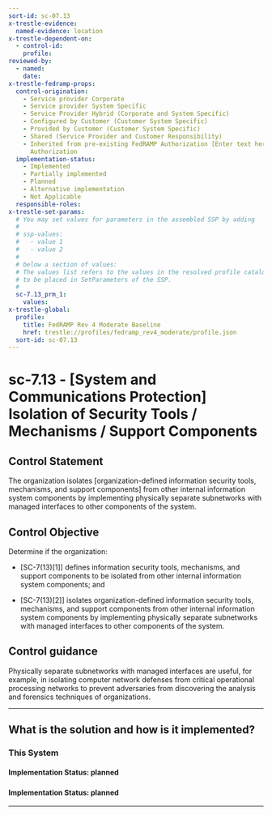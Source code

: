 ```yaml
---
sort-id: sc-07.13
x-trestle-evidence:
  named-evidence: location
x-trestle-dependent-on:
  - control-id:
    profile:
reviewed-by:
  - named:
    date:
x-trestle-fedramp-props:
  control-origination:
    - Service provider Corporate
    - Service provider System Specific
    - Service Provider Hybrid (Corporate and System Specific)
    - Configured by Customer (Customer System Specific)
    - Provided by Customer (Customer System Specific)
    - Shared (Service Provider and Customer Responsibility)
    - Inherited from pre-existing FedRAMP Authorization [Enter text here], Date of
      Authorization
  implementation-status:
    - Implemented
    - Partially implemented
    - Planned
    - Alternative implementation
    - Not Applicable
  responsible-roles:
x-trestle-set-params:
  # You may set values for parameters in the assembled SSP by adding
  #
  # ssp-values:
  #   - value 1
  #   - value 2
  #
  # below a section of values:
  # The values list refers to the values in the resolved profile catalog, and the ssp-values represent new values
  # to be placed in SetParameters of the SSP.
  #
  sc-7.13_prm_1:
    values:
x-trestle-global:
  profile:
    title: FedRAMP Rev 4 Moderate Baseline
    href: trestle://profiles/fedramp_rev4_moderate/profile.json
  sort-id: sc-07.13
---
```


# sc-7.13 - \[System and Communications Protection\] Isolation of Security Tools / Mechanisms / Support Components

## Control Statement

The organization isolates [organization-defined information security tools, mechanisms, and support components] from other internal information system components by implementing physically separate subnetworks with managed interfaces to other components of the system.

## Control Objective

Determine if the organization:

- \[SC-7(13)[1]\] defines information security tools, mechanisms, and support components to be isolated from other internal information system components; and

- \[SC-7(13)[2]\] isolates organization-defined information security tools, mechanisms, and support components from other internal information system components by implementing physically separate subnetworks with managed interfaces to other components of the system.

## Control guidance

Physically separate subnetworks with managed interfaces are useful, for example, in isolating computer network defenses from critical operational processing networks to prevent adversaries from discovering the analysis and forensics techniques of organizations.

______________________________________________________________________

## What is the solution and how is it implemented?

<!-- For implementation status enter one of: implemented, partial, planned, alternative, not-applicable -->

<!-- Note that the list of rules under ### Rules: is read-only and changes will not be captured after assembly to JSON -->

### This System

<!-- Add implementation prose for the main This System component for control: sc-7.13 -->

#### Implementation Status: planned

### 

<!-- Add control implementation description here for control: sc-7.13 -->

#### Implementation Status: planned

______________________________________________________________________
